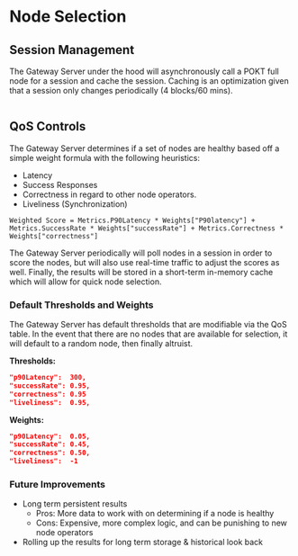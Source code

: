 # Node Selection

## Session Management

The Gateway Server under the hood will asynchronously call a POKT full node for a session and cache the session. Caching is an optimization given that a session only changes periodically (4 blocks/60 mins).

<figure><img src="../../../.gitbook/assets/image (1).png" alt=""><figcaption></figcaption></figure>

## QoS Controls

The Gateway Server determines if a set of nodes are healthy based off a simple weight formula with the following heuristics:

* Latency
* Success Responses
* Correctness in regard to other node operators.
* Liveliness (Synchronization)

```
Weighted Score = Metrics.P90Latency * Weights["P90latency"] + Metrics.SuccessRate * Weights["successRate"] + Metrics.Correctness * Weights["correctness"]
```

The Gateway Server periodically will poll nodes in a session in order to score the nodes, but will also use real-time traffic to adjust the scores as well. Finally, the results will be stored in a short-term in-memory cache which will allow for quick node selection.

### Default Thresholds and Weights

The Gateway Server has default thresholds that are modifiable via the QoS table. In the event that there are no nodes that are available for selection, it will default to a random node, then finally altruist.

**Thresholds:**

```json
"p90Latency":  300,
"successRate": 0.95,
"correctness": 0.95
"liveliness":  0.95,
```

**Weights:**

```json
"p90Latency":  0.05,
"successRate": 0.45,
"correctness": 0.50,
"liveliness":  -1
```

### Future Improvements

* Long term persistent results
  * Pros: More data to work with on determining if a node is healthy
  * Cons: Expensive, more complex logic, and can be punishing to new node operators
* Rolling up the results for long term storage & historical look back

